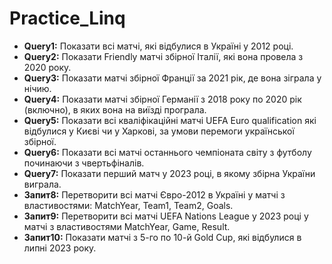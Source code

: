 # Practice_Linq
- **Query1:** Показати всі матчі, які відбулися в Україні у 2012 році.
- **Query2:** Показати Friendly матчі збірної Італії, які вона провела з 2020 року.
- **Query3:** Показати матчі збірної Франції за 2021 рік, де вона зіграла у нічию.
- **Query4:** Показати матчі збірної Германії з 2018 року по 2020 рік (включно), в яких вона на виїзді програла.
- **Query5:** Показати всі кваліфікаційні матчі UEFA Euro qualification які відбулися у Києві чи у Харкові, за умови перемоги української збірної.
- **Query6:** Показати всі матчі останнього чемпіоната світу з футболу починаючи з чвертьфіналів.
- **Query7:** Показати перший матч у 2023 році, в якому збірна України виграла.
- **Запит8:** Перетворити всі матчі Євро-2012 в Україні у матчі з властивостями: MatchYear, Team1, Team2, Goals.
- **Запит9:** Перетворити всі матчі UEFA Nations League у 2023 році у матчі з властивостями MatchYear, Game, Result.
- **Запит10:** Показати матчі з 5-го по 10-й Gold Cup, які відбулися в липні 2023 року.

